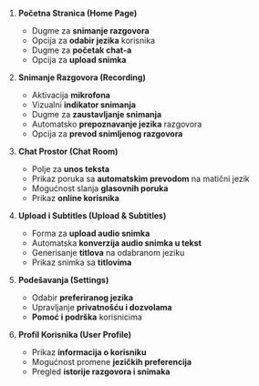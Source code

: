 1. **Početna Stranica (Home Page)**
   - Dugme za **snimanje razgovora**
   - Opcija za **odabir jezika** korisnika
   - Dugme za **početak chat-a**
   - Opcija za **upload snimka**

2. **Snimanje Razgovora (Recording)**
   - Aktivacija **mikrofona**
   - Vizualni **indikator snimanja**
   - Dugme za **zaustavljanje snimanja**
   - Automatsko **prepoznavanje jezika** razgovora
   - Opcija za **prevod snimljenog razgovora**

3. **Chat Prostor (Chat Room)**
   - Polje za **unos teksta**
   - Prikaz poruka sa **automatskim prevodom** na matični jezik
   - Mogućnost slanja **glasovnih poruka**
   - Prikaz **online korisnika**

4. **Upload i Subtitles (Upload & Subtitles)**
   - Forma za **upload audio snimka**
   - Automatska **konverzija audio snimka u tekst**
   - Generisanje **titlova** na odabranom jeziku
   - Prikaz snimka sa **titlovima**

5. **Podešavanja (Settings)**
   - Odabir **preferiranog jezika**
   - Upravljanje **privatnošću i dozvolama**
   - **Pomoć i podrška** korisnicima

6. **Profil Korisnika (User Profile)**
   - Prikaz **informacija o korisniku**
   - Mogućnost promene **jezičkih preferencija**
   - Pregled **istorije razgovora i snimaka**
